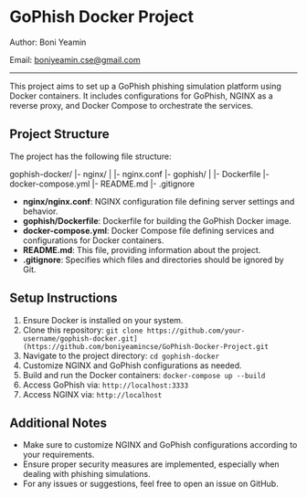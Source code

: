 # GoPhish Docker Project

Author: Boni Yeamin

Email: boniyeamin.cse@gmail.com

---
This project aims to set up a GoPhish phishing simulation platform using Docker containers. It includes configurations for GoPhish, NGINX as a reverse proxy, and Docker Compose to orchestrate the services.

## Project Structure

The project has the following file structure:


gophish-docker/
|- nginx/
| |- nginx.conf
|- gophish/
| |- Dockerfile
|- docker-compose.yml
|- README.md
|- .gitignore




- **nginx/nginx.conf**: NGINX configuration file defining server settings and behavior.
- **gophish/Dockerfile**: Dockerfile for building the GoPhish Docker image.
- **docker-compose.yml**: Docker Compose file defining services and configurations for Docker containers.
- **README.md**: This file, providing information about the project.
- **.gitignore**: Specifies which files and directories should be ignored by Git.

## Setup Instructions

1. Ensure Docker is installed on your system.
2. Clone this repository: `git clone https://github.com/your-username/gophish-docker.git](https://github.com/boniyeamincse/GoPhish-Docker-Project.git`
3. Navigate to the project directory: `cd gophish-docker`
4. Customize NGINX and GoPhish configurations as needed.
5. Build and run the Docker containers: `docker-compose up --build`
6. Access GoPhish via: `http://localhost:3333`
7. Access NGINX via: `http://localhost`

## Additional Notes

- Make sure to customize NGINX and GoPhish configurations according to your requirements.
- Ensure proper security measures are implemented, especially when dealing with phishing simulations.
- For any issues or suggestions, feel free to open an issue on GitHub.

